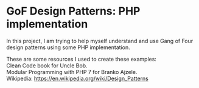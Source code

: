 # GoF Design Patterns: PHP implementation

In this project, I am trying to help myself understand and use Gang of Four design patterns using some PHP implementation.

These are some resources I used to create these examples:   
Clean Code book for Uncle Bob.   
Modular Programming with PHP 7 for Branko Ajzele.   
Wikipedia: https://en.wikipedia.org/wiki/Design_Patterns   
